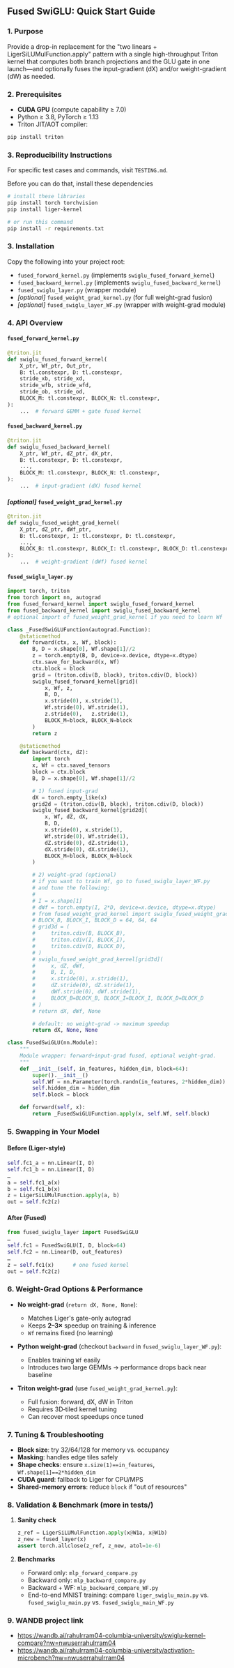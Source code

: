 ## Fused SwiGLU: Quick Start Guide

### 1. Purpose

Provide a drop-in replacement for the "two linears + LigerSiLUMulFunction.apply" pattern with a single high-throughput Triton kernel that computes both branch projections and the GLU gate in one launch—and optionally fuses the input-gradient (dX) and/or weight-gradient (dW) as needed.

### 2. Prerequisites

- **CUDA GPU** (compute capability ≥ 7.0)  
- Python ≥ 3.8, PyTorch ≥ 1.13  
- Triton JIT/AOT compiler:  
```bash
pip install triton
```

### 3. Reproducibility Instructions
For specific test cases and commands, visit `TESTING.md`. 

Before you can do that, install these dependencies
```bash
# install these libraries
pip install torch torchvision
pip install liger-kernel

# or run this command
pip install -r requirements.txt
```

### 3. Installation

Copy the following into your project root:

* `fused_forward_kernel.py` (implements `swiglu_fused_forward_kernel`)
* `fused_backward_kernel.py` (implements `swiglu_fused_backward_kernel`)
* `fused_swiglu_layer.py` (wrapper module)
* *\[optional]* `fused_weight_grad_kernel.py` (for full weight-grad fusion)
* *\[optional]* `fused_swiglu_layer_WF.py` (wrapper with weight-grad module)

### 4. API Overview

#### `fused_forward_kernel.py`

```python
@triton.jit
def swiglu_fused_forward_kernel(
    X_ptr, Wf_ptr, Out_ptr,
    B: tl.constexpr, D: tl.constexpr,
    stride_xb, stride_xd,
    stride_wfb, stride_wfd,
    stride_ob, stride_od,
    BLOCK_M: tl.constexpr, BLOCK_N: tl.constexpr,
):
    ...  # forward GEMM + gate fused kernel
```

#### `fused_backward_kernel.py`

```python
@triton.jit
def swiglu_fused_backward_kernel(
    X_ptr, Wf_ptr, dZ_ptr, dX_ptr,
    B: tl.constexpr, D: tl.constexpr,
    ...,
    BLOCK_M: tl.constexpr, BLOCK_N: tl.constexpr,
):
    ...  # input-gradient (dX) fused kernel
```

#### *\[optional]* `fused_weight_grad_kernel.py`

```python
@triton.jit
def swiglu_fused_weight_grad_kernel(
    X_ptr, dZ_ptr, dWf_ptr,
    B: tl.constexpr, I: tl.constexpr, D: tl.constexpr,
    ...,
    BLOCK_B: tl.constexpr, BLOCK_I: tl.constexpr, BLOCK_D: tl.constexpr
):
    ...  # weight-gradient (dWf) fused kernel
```

#### `fused_swiglu_layer.py`

```python
import torch, triton
from torch import nn, autograd
from fused_forward_kernel import swiglu_fused_forward_kernel
from fused_backward_kernel import swiglu_fused_backward_kernel
# optional import of fused_weight_grad_kernel if you need to learn Wf

class _FusedSwiGLUFunction(autograd.Function):
    @staticmethod
    def forward(ctx, x, Wf, block):
        B, D = x.shape[0], Wf.shape[1]//2
        z = torch.empty(B, D, device=x.device, dtype=x.dtype)
        ctx.save_for_backward(x, Wf)
        ctx.block = block
        grid = (triton.cdiv(B, block), triton.cdiv(D, block))
        swiglu_fused_forward_kernel[grid](
            x, Wf, z,
            B, D,
            x.stride(0), x.stride(1),
            Wf.stride(0), Wf.stride(1),
            z.stride(0),   z.stride(1),
            BLOCK_M=block, BLOCK_N=block
        )
        return z

    @staticmethod
    def backward(ctx, dZ):
        import torch
        x, Wf = ctx.saved_tensors
        block = ctx.block
        B, D = x.shape[0], Wf.shape[1]//2

        # 1) fused input-grad
        dX = torch.empty_like(x)
        grid2d = (triton.cdiv(B, block), triton.cdiv(D, block))
        swiglu_fused_backward_kernel[grid2d](
            x, Wf, dZ, dX,
            B, D,
            x.stride(0), x.stride(1),
            Wf.stride(0), Wf.stride(1),
            dZ.stride(0), dZ.stride(1),
            dX.stride(0), dX.stride(1),
            BLOCK_M=block, BLOCK_N=block
        )

        # 2) weight-grad (optional)
        # if you want to train Wf, go to fused_swiglu_layer_WF.py
        # and tune the following:
        #
        # I = x.shape[1]
        # dWf = torch.empty(I, 2*D, device=x.device, dtype=x.dtype)
        # from fused_weight_grad_kernel import swiglu_fused_weight_grad_kernel
        # BLOCK_B, BLOCK_I, BLOCK_D = 64, 64, 64
        # grid3d = (
        #     triton.cdiv(B, BLOCK_B),
        #     triton.cdiv(I, BLOCK_I),
        #     triton.cdiv(D, BLOCK_D),
        # )
        # swiglu_fused_weight_grad_kernel[grid3d](
        #     x, dZ, dWf,
        #     B, I, D,
        #     x.stride(0), x.stride(1),
        #     dZ.stride(0), dZ.stride(1),
        #     dWf.stride(0), dWf.stride(1),
        #     BLOCK_B=BLOCK_B, BLOCK_I=BLOCK_I, BLOCK_D=BLOCK_D
        # )
        # return dX, dWf, None

        # default: no weight-grad -> maximum speedup
        return dX, None, None

class FusedSwiGLU(nn.Module):
    """
    Module wrapper: forward+input-grad fused, optional weight-grad.
    """
    def __init__(self, in_features, hidden_dim, block=64):
        super().__init__()
        self.Wf = nn.Parameter(torch.randn(in_features, 2*hidden_dim))
        self.hidden_dim = hidden_dim
        self.block = block

    def forward(self, x):
        return _FusedSwiGLUFunction.apply(x, self.Wf, self.block)
```

### 5. Swapping in Your Model

#### Before (Liger-style)

```python
self.fc1_a = nn.Linear(I, D)
self.fc1_b = nn.Linear(I, D)
…
a = self.fc1_a(x)
b = self.fc1_b(x)
z = LigerSiLUMulFunction.apply(a, b)
out = self.fc2(z)
```

#### After (Fused)

```python
from fused_swiglu_layer import FusedSwiGLU
…
self.fc1 = FusedSwiGLU(I, D, block=64)
self.fc2 = nn.Linear(D, out_features)
…
z = self.fc1(x)      # one fused kernel
out = self.fc2(z)
```

### 6. Weight-Grad Options & Performance

* **No weight-grad** (`return dX, None, None`):

  * Matches Liger's gate-only autograd
  * Keeps **2–3×** speedup on training & inference
  * `Wf` remains fixed (no learning)

* **Python weight-grad** (checkout `backward` in `fused_swiglu_layer_WF.py`):

  * Enables training `Wf` easily
  * Introduces two large GEMMs -> performance drops back near baseline

* **Triton weight-grad** (use `fused_weight_grad_kernel.py`):

  * Full fusion: forward, dX, dW in Triton
  * Requires 3D‐tiled kernel tuning
  * Can recover most speedups once tuned

### 7. Tuning & Troubleshooting

* **Block size**: try 32/64/128 for memory vs. occupancy
* **Masking**: handles edge tiles safely
* **Shape checks**: ensure `x.size(1)==in_features`, `Wf.shape[1]==2*hidden_dim`
* **CUDA guard**: fallback to Liger for CPU/MPS
* **Shared-memory errors**: reduce `block` if "out of resources"

### 8. Validation & Benchmark (more in tests/)

1. **Sanity check**

   ```python
   z_ref = LigerSiLUMulFunction.apply(x@W1a, x@W1b)
   z_new = fused_layer(x)
   assert torch.allclose(z_ref, z_new, atol=1e-6)
   ```
2. **Benchmarks**

   * Forward only: `mlp_forward_compare.py`
   * Backward only: `mlp_backward_compare.py`
   * Backward + WF: `mlp_backward_compare_WF.py`
   * End-to-end MNIST training: compare `liger_swiglu_main.py` vs. `fused_swiglu_main.py` vs. `fused_swiglu_main_WF.py`

### 9. WANDB project link
- https://wandb.ai/rahulrram04-columbia-university/swiglu-kernel-compare?nw=nwuserrahulrram04
- https://wandb.ai/rahulrram04-columbia-university/activation-microbench?nw=nwuserrahulrram04